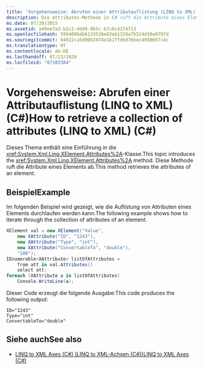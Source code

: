 ```yaml
---
title: 'Vorgehensweise: Abrufen einer Attributauflistung (LINQ to XML) (C#)'
description: Die Attributes-Methode in C# ruft die Attribute eines Elements ab. Im folgenden LINQ to XML-Beispiel wird die Sammlung von Attributen eines Elements durchlaufen.
ms.date: 07/20/2015
ms.assetid: a49ee7a3-b2c2-4d49-9b5c-b7c6c41f4f13
ms.openlocfilehash: 5994086db6133530e63eb1328a7b524d30a0797d
ms.sourcegitcommit: 04022ca5d00b2074e1b1ffdbd76bec4950697c4c
ms.translationtype: HT
ms.contentlocale: de-DE
ms.lasthandoff: 07/23/2020
ms.locfileid: "87103384"
---
```

# <a name="how-to-retrieve-a-collection-of-attributes-linq-to-xml-c"></a><span data-ttu-id="b20f7-104">Vorgehensweise: Abrufen einer Attributauflistung (LINQ to XML) (C#)</span><span class="sxs-lookup"><span data-stu-id="b20f7-104">How to retrieve a collection of attributes (LINQ to XML) (C#)</span></span>
<span data-ttu-id="b20f7-105">Dieses Thema enthält eine Einführung in die <xref:System.Xml.Linq.XElement.Attributes%2A>-Klasse.</span><span class="sxs-lookup"><span data-stu-id="b20f7-105">This topic introduces the <xref:System.Xml.Linq.XElement.Attributes%2A> method.</span></span> <span data-ttu-id="b20f7-106">Diese Methode ruft die Attribute eines Elements ab.</span><span class="sxs-lookup"><span data-stu-id="b20f7-106">This method retrieves the attributes of an element.</span></span>  
  
## <a name="example"></a><span data-ttu-id="b20f7-107">Beispiel</span><span class="sxs-lookup"><span data-stu-id="b20f7-107">Example</span></span>  
 <span data-ttu-id="b20f7-108">Im folgenden Beispiel wird gezeigt, wie die Auflistung von Attributen eines Elements durchlaufen werden kann.</span><span class="sxs-lookup"><span data-stu-id="b20f7-108">The following example shows how to iterate through the collection of attributes of an element.</span></span>  
  
```csharp  
XElement val = new XElement("Value",  
    new XAttribute("ID", "1243"),  
    new XAttribute("Type", "int"),  
    new XAttribute("ConvertableTo", "double"),  
    "100");  
IEnumerable<XAttribute> listOfAttributes =  
    from att in val.Attributes()  
    select att;  
foreach (XAttribute a in listOfAttributes)  
    Console.WriteLine(a);  
```  
  
 <span data-ttu-id="b20f7-109">Dieser Code erzeugt die folgende Ausgabe:</span><span class="sxs-lookup"><span data-stu-id="b20f7-109">This code produces the following output:</span></span>  
  
```output  
ID="1243"  
Type="int"  
ConvertableTo="double"  
```  
  
## <a name="see-also"></a><span data-ttu-id="b20f7-110">Siehe auch</span><span class="sxs-lookup"><span data-stu-id="b20f7-110">See also</span></span>

- [<span data-ttu-id="b20f7-111">LINQ to XML Axes (C#) (LINQ to XML-Achsen (C#))</span><span class="sxs-lookup"><span data-stu-id="b20f7-111">LINQ to XML Axes (C#)</span></span>](./linq-to-xml-axes-overview.md)
